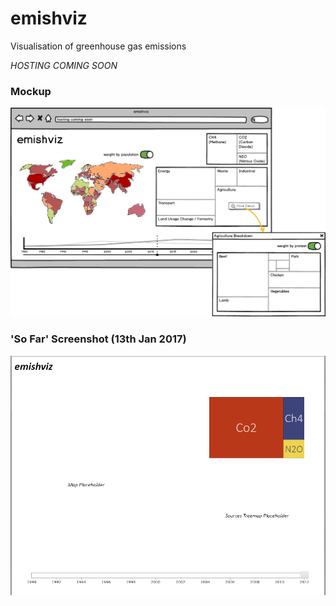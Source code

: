 # emishviz
Visualisation of greenhouse gas emissions

*HOSTING COMING SOON*

### Mockup
![Mockup](mockup.png)

### 'So Far' Screenshot (13th Jan 2017)
![So Far](screenshot.PNG)
